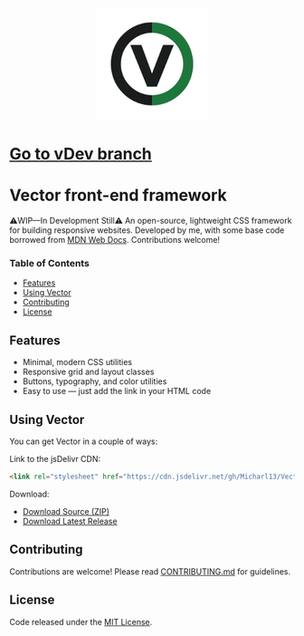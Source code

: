 <p align="center">
  <img src="Vector-logo.png" alt="Logo" width="200"/>
</p>

# <a href="https://github.com/Micharl13/Vector-front-end-framework/tree/vDev?tab=readme-ov-file" size="500px">Go to vDev branch</a>

# Vector front-end framework
⚠️WIP—In Development Still⚠️ An open-source, lightweight CSS framework for building responsive websites. Developed by me, with some base code borrowed from [MDN Web Docs](https://developer.mozilla.org). Contributions welcome!

### Table of Contents
- [Features](#features)
- [Using Vector](#using-vector)
- [Contributing](#contributing)
- [License](#license)

## Features
- Minimal, modern CSS utilities
- Responsive grid and layout classes
- Buttons, typography, and color utilities
- Easy to use — just add the link in your HTML code

## Using Vector

You can get Vector in a couple of ways:

Link to the jsDelivr CDN:
```html
<link rel="stylesheet" href="https://cdn.jsdelivr.net/gh/Micharl13/Vector-front-end-framework@main/dist/vectorcss.css">
```
Download:

- [Download Source (ZIP)](https://github.com/Micharl13/Vector-front-end-framework/archive/refs/heads/main.zip)
- [Download Latest Release](https://github.com/Micharl13/Vector-front-end-framework/releases)

## Contributing

Contributions are welcome! Please read [CONTRIBUTING.md](CONTRIBUTING.md) for guidelines.

## License
Code released under the [MIT License](LICENSE).
